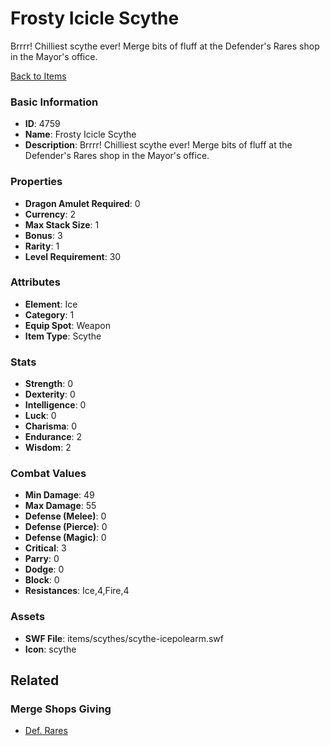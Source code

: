 # Frosty Icicle Scythe

Brrrr! Chilliest scythe ever! Merge bits of fluff at the Defender's Rares shop in the Mayor's office.

[Back to Items](../items.md)

### Basic Information

- **ID**: 4759
- **Name**: Frosty Icicle Scythe
- **Description**: Brrrr! Chilliest scythe ever! Merge bits of fluff at the Defender&#039;s Rares shop in the Mayor&#039;s office.

### Properties

- **Dragon Amulet Required**: 0
- **Currency**: 2
- **Max Stack Size**: 1
- **Bonus**: 3
- **Rarity**: 1
- **Level Requirement**: 30

### Attributes

- **Element**: Ice
- **Category**: 1
- **Equip Spot**: Weapon
- **Item Type**: Scythe

### Stats

- **Strength**: 0
- **Dexterity**: 0
- **Intelligence**: 0
- **Luck**: 0
- **Charisma**: 0
- **Endurance**: 2
- **Wisdom**: 2

### Combat Values

- **Min Damage**: 49
- **Max Damage**: 55
- **Defense (Melee)**: 0
- **Defense (Pierce)**: 0
- **Defense (Magic)**: 0
- **Critical**: 3
- **Parry**: 0
- **Dodge**: 0
- **Block**: 0
- **Resistances**: Ice,4,Fire,4

### Assets

- **SWF File**: items/scythes/scythe-icepolearm.swf
- **Icon**: scythe

## Related

### Merge Shops Giving

- [Def. Rares](../merge-shops/4-def-rares.md)

